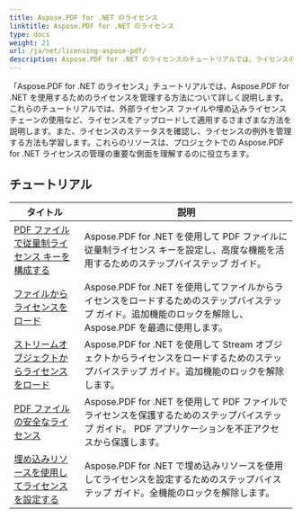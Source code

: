 ```yaml
---
title: Aspose.PDF for .NET のライセンス
linktitle: Aspose.PDF for .NET のライセンス
type: docs
weight: 21
url: /ja/net/licensing-aspose-pdf/
description: Aspose.PDF for .NET のライセンスのチュートリアルでは、ライセンスのロードと適用を含め、Aspose.PDF for .NET を使用するためのライセンスの管理について説明します。
---
```

「Aspose.PDF for .NET のライセンス」チュートリアルでは、Aspose.PDF for .NET を使用するためのライセンスを管理する方法について詳しく説明します。これらのチュートリアルでは、外部ライセンス ファイルや埋め込みライセンス チェーンの使用など、ライセンスをアップロードして適用するさまざまな方法を説明します。また、ライセンスのステータスを確認し、ライセンスの例外を管理する方法も学習します。これらのリソースは、プロジェクトでの Aspose.PDF for .NET ライセンスの管理の重要な側面を理解するのに役立ちます。

## チュートリアル
| タイトル | 説明 |
| --- | --- | 
| [PDF ファイルで従量制ライセンス キーを構成する](./configure-metered-license/) | Aspose.PDF for .NET を使用して PDF ファイルに従量制ライセンス キーを設定し、高度な機能を活用するためのステップバイステップ ガイド。 |  
| [ファイルからライセンスをロード](./load-license-from-file/) | Aspose.PDF for .NET を使用してファイルからライセンスをロードするためのステップバイステップ ガイド。追加機能のロックを解除し、Aspose.PDF を最適に使用します。 |  
| [ストリームオブジェクトからライセンスをロード](./load-license-from-stream-object/) | Aspose.PDF for .NET を使用して Stream オブジェクトからライセンスをロードするためのステップバイステップ ガイド。追加機能のロックを解除します。 |  
| [PDF ファイルの安全なライセンス](./secure-license/) | Aspose.PDF for .NET を使用して PDF ファイルでライセンスを保護するためのステップバイステップ ガイド。 PDF アプリケーションを不正アクセスから保護します。 |  
| [埋め込みリソースを使用してライセンスを設定する](./set-license-using-embedded-resource/) | Aspose.PDF for .NET で埋め込みリソースを使用してライセンスを設定するためのステップバイステップ ガイド。全機能のロックを解除します。 |  